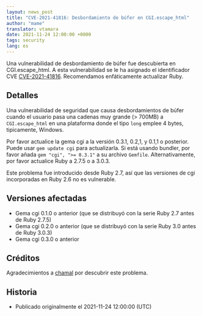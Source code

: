 ```yaml
---
layout: news_post
title: "CVE-2021-41816: Desbordamiento de búfer en CGI.escape_html"
author: "mame"
translator: vtamara
date: 2021-11-24 12:00:00 +0000
tags: security
lang: es
---
```


Una vulnerabilidad de desbordamiento de búfer fue descubierta en
CGI.escape_html.
A esta vulnerabilidad se le ha asignado el identificador CVE
[CVE-2021-41816](https://nvd.nist.gov/vuln/detail/CVE-2021-41816).
Recomendamos enfáticamente actualizar Ruby.

## Detalles

Una vulnerabilidad de seguridad que causa desbordamientos de búfer cuando
el usuario pasa una cadenas muy grande (> 700MB) a `CGI.escape_html` en
una plataforma donde el tipo `long` emplee 4 bytes, tipicamente, Windows.

Por favor actualice la gema cgi a la versión 0.3.1, 0.2,1, y 0.1,1 o posterior.
Puede usar `gem update cgi` para actualizarla. Si está usando bundler,
por favor añada `gem "cgi", ">= 0.3.1"` a su archivo `Gemfile`.
Alternativamente, por favor actualice Ruby a 2.7.5 o a 3.0.3.

Este problema fue introducido desde Ruby 2.7, así que las versiones de cgi
incorporadas en Ruby 2.6 no es vulnerable.

## Versiones afectadas

* Gema cgi 0.1.0 o anterior (que se distribuyó con la serie Ruby 2.7 antes de
  Ruby 2.7.5)
* Gema cgi 0.2.0 o anterior (que se distribuyó con la serie Ruby 3.0 antes de
  Ruby 3.0.3)
* Gema cgi 0.3.0 o anterior

## Créditos

Agradecimientos a [chamal](https://hackerone.com/chamal) por descubrir este
problema.

## Historia

* Publicado originalmente el 2021-11-24 12:00:00 (UTC)
